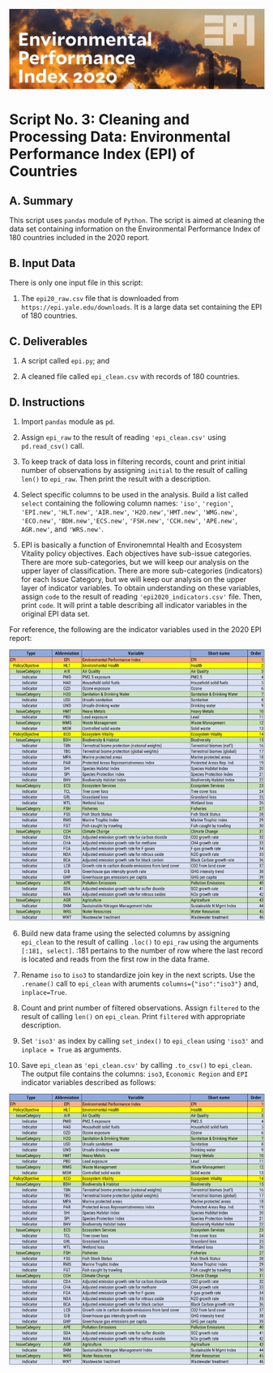 ![EPI](https://github.com/jsacoba/pai789_finalproject/blob/main/aes-folder/EPI.PNG)

# Script No. 3: Cleaning and Processing Data: Environmental Performance Index (EPI) of Countries

## A. Summary

This script uses `pandas` module of `Python`. The script is aimed at cleaning the data set containing information on the Environmental Performance Index of 180 countries included in the 2020 report.

## B. Input Data

There is only one input file in this script:

1. The `epi20_raw.csv` file that is downloaded from `https://epi.yale.edu/downloads`. It is a large data set containing the EPI of 180 countries.

## C. Deliverables

1. A script called `epi.py`; and

2. A cleaned file called `epi_clean.csv` with records of 180 countries.

## D. Instructions

1. Import `pandas` module as `pd`.

2. Assign `epi_raw` to the result of reading `'epi_clean.csv'` using  `pd.read_csv()` call.

3. To keep track of data loss in filtering records, count and print initial number of observations by assigning `initial` to the result of calling `len()` to `epi_raw`. Then print the result with a description.

4. Select specific columns to be used in the analysis. Build a list called  `select` containing  the following column names: `'iso'`, `'region'`, `'EPI.new'`, `'HLT.new'`, `'AIR.new'`, `'H2O.new'`,`'HMT.new'`, `'WMG.new'`, `'ECO.new'`, `'BDH.new'`,`'ECS.new'`, `'FSH.new'`, `'CCH.new'`, `'APE.new'`, `AGR.new'`, and `'WRS.new'`.

5. EPI is basically a function of Environemntal Health and Ecosystem Vitality policy objectives. Each objectives have sub-issue categories. There are more sub-categories, but we will keep our analysis on the upper layer of classification. There are more sub-categories (indicators) for each Issue Category, but we will keep our analysis on the upper layer of indicator variables. To obtain understanding on these variables, assign `code` to the result of reading `'epi2020_indicators.csv'` file. Then, print `code`. It will print a table describing all indicator variables in the original EPI data set.

For reference, the following are the indicator variables used in the 2020 EPI report:

![](https://github.com/jsacoba/pai789_finalproject/blob/main/script6_riskmap_world/epi_indicators.png)

6. Build new data frame using the selected columns by assigning `epi_clean` to the result of calling `.loc()` to `epi_raw` using the arguments `[:181, select]`. :181 pertains to the number of row where the last record is located and reads from the first row in the data frame.

7. Rename `iso` to `iso3` to standardize join key in the next scripts. Use the `.rename()` call to `epi_clean` with aruments `columns={"iso":"iso3"}` and, `inplace=True`.

8. Count and print number of filtered observations. Assign `filtered` to the result of calling `len()` on `epi_clean`. Print `filtered` with appropriate description.

9. Set `'iso3'` as index by calling `set_index()` to `epi_clean` using `'iso3'` and `inplace = True` as arguments.

10. Save `epi_clean` as `'epi_clean.csv'` by calling `.to_csv()` to `epi_clean`. The output file contains the columns: `iso3`, `Economic Region` and `EPI` indicator variables described as follows:

![EPI indicators](https://github.com/jsacoba/pai789_finalproject/blob/main/script3_epi_data/epi_indicators.png)